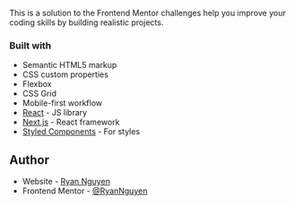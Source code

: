 This is a solution to the Frontend Mentor challenges help you improve your coding skills by building realistic projects. 

### Built with

- Semantic HTML5 markup
- CSS custom properties
- Flexbox
- CSS Grid
- Mobile-first workflow
- [React](https://reactjs.org/) - JS library
- [Next.js](https://nextjs.org/) - React framework
- [Styled Components](https://styled-components.com/) - For styles
 
## Author
- Website - [Ryan Nguyen]([https://www.your-site.com](https://ryannguyen-portfolio.vercel.app/))
- Frontend Mentor - [@RyanNguyen](https://www.frontendmentor.io/profile/RyanNguyen)
